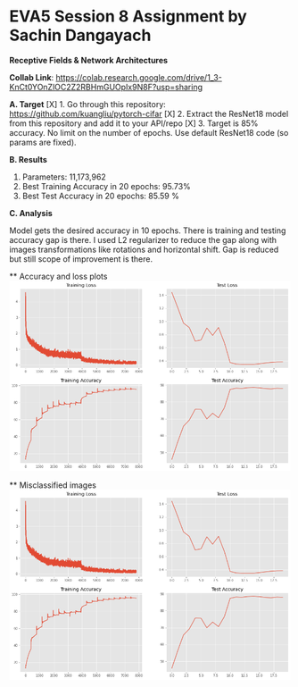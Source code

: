 # EVA5 Session 8 Assignment by Sachin Dangayach

**Receptive Fields & Network Architectures**

**Collab Link**: https://colab.research.google.com/drive/1_3-KnCt0YOnZlOC2Z2RBHmGUOpIx9N8F?usp=sharing

**A. Target**
[X] 1.  Go through this repository: https://github.com/kuangliu/pytorch-cifar
[X] 2.  Extract the ResNet18 model from this repository and add it to your API/repo
[X] 3.  Target is 85% accuracy. No limit on the number of epochs. Use default ResNet18 code (so params are fixed).


**B. Results**

1.  Parameters: 11,173,962
2.  Best Training Accuracy in 20 epochs: 95.73%
3.  Best Test Accuracy in 20 epochs: 85.59 %


**C. Analysis**

Model gets the desired accuracy in 10 epochs. There is training and testing accuracy gap is there. I used L2 regularizer to reduce the gap along with images transformations like rotations and horizontal shift. Gap is reduced but still scope of improvement is there.

** Accuracy and loss plots
![alt text](https://github.com/SachinDangayach/TSAI_EVA5/blob/master/session8/session8_plots.jpeg?raw=true)

** Misclassified images
![alt text](https://github.com/SachinDangayach/TSAI_EVA5/blob/master/session8/session8_plots.jpeg?raw=true)
